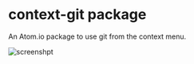 # context-git package

An Atom.io package to use git from the context menu.

![screenshpt](https://uzitech.github.io/context-git/screenshots/context-git-screenshot2.gif)
